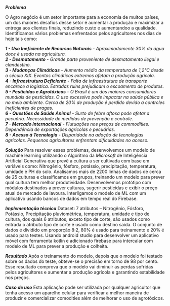 ***Problema***

O Agro negócio é um setor importante para a economia de muitos países, um dos maiores desafios desse setor é aumentar a produção e maximizar a entrega aos clientes finais, reduzindo custo e aumentandoo a qualidade. Identificamos vários problemas enfrentados pelos agricultores nos dias de hoje tais como:

_**1 - Uso Ineficiente de Recursos Naturais** - Aproximadamente 30% da água doce é usada na agricultura.  
**2 - Desmatamento** - Grande parte proveniente de desmatamento ilegal e clandestino.  
**3 - Mudanças Climáticas** - Aumento médio da temperatura de 1,2°C desde o século XIX. Eventos climáticos extremos afetam a produção agrícola.  
**4 - Infraestrutura Deficiente** - Falta de infraestrutura de transporte encarece a logística. Estradas ruins prejudicam o escoamento de produtos.  
**5 - Pesticidas e Agrotóxicos** - O Brasil é um dos maiores consumidores mundiais de pesticidas. O uso excessivo pode impactar na saúde pública e no meio ambiente. Cerca de 20% de produção é perdido devido a controles ineficientes de pragas.  
**6 - Questões de Saúde Animal** - Surto de febre aftosa pode afetar a pecuária. Necessidade de medidas de prevenção e controle.  
**7 - Mercado Internacional** - Flutuações nos preços de commodities. Dependência de exportações agrícolas e pecuárias.  
**8 - Acesso à Tecnologia** - Disparidade na adoção de tecnologias agrícolas. Pequenos agricultores enfrentam dificuldades no acesso._ 

***Solução***
Para resolver esses problemas, desenvolvemos um modelo de machine learning utilizando o Algoritmo da *Microsoft* de Inteligência Artificial Generativa que prevê a cultura a ser cultivada com base em variáveis como: Nitrogênio, fósforo, potássio, precipitação, temperatura, umidade e PH do solo. Analisamos mais de 2200 linhas de dados de cerca de 25 culturas e classificamos em grupos, treinando um modelo para prever qual cultura tem melhor produtividade. Desenvolvemos protótipo com módulos destinados a prever culturas, sugerir pesticidas e exibir o preço atual de mercado de lavoura. Interligamos o modelo de ML com um aplicativo usando bancos de dados em tempo real do Firebase.

***Implementação técnica***
Dataset: 7 atributos – Nitrogênio, Fósforo, Potássio, Precipitação pluviométrica, temperatura, umidade e tipo de cultura, dos quais 6 atributos, exceto tipo de corte, são usados como entrada o atributo tipo de corte é usado como destino saída. O conjunto de dados é dividido em proporção 8:2, 80% é usado para treinamento e 20% é usado para testes. Usando android studio para desenvolver um aplicativo móvel com ferramenta kotlin e adicionado firebase para intercalar com modelo de ML para prever a produção e colheita.

***Resultado***
 Após o treinamento do modelo, depois que o modelo foi testado sobre os dados do teste, obteve-se o precisão em torno de 98 por cento. Esse resultado comprova que o modelo vai diminuir as perdas sofridas pelos agricultores e aumentar a produção agrícola e garantindo estabilidade nos preços.
 
***Caso de uso***
Esta aplicação pode ser utilizada por qualquer agricultor que tenha acesso um aparelho celular para verificar a melhor maneira de produzir e comercializar comodities além de melhorar o uso de agrotóxicos.